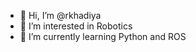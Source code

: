 - 👋 Hi, I’m @rkhadiya
- 👀 I’m interested in Robotics
- 🌱 I’m currently learning Python and ROS


<!---
rkhadiya/rkhadiya is a ✨ special ✨ repository because its `README.md` (this file) appears on your GitHub profile.
You can click the Preview link to take a look at your changes.
--->
